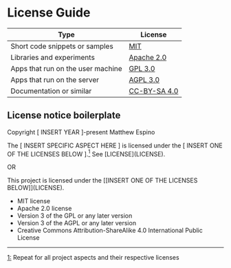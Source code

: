 # License Guide

| Type                              | License                          |
| --------------------------------- | -------------------------------- |
| Short code snippets or samples    | [MIT](mit.txt)                   |
| Libraries and experiments         | [Apache 2.0](apache-2.0.txt)     |
| Apps that run on the user machine | [GPL 3.0](gpl-3.0.txt)           |
| Apps that run on the server       | [AGPL 3.0](agpl-3.0.txt)         |
| Documentation or similar          | [CC-BY-SA 4.0](cc-by-sa-4.0.txt) |

## License notice boilerplate

Copyright [ INSERT YEAR ]-present Matthew Espino

The [ INSERT SPECIFIC ASPECT HERE ] is licensed under the [ INSERT ONE OF THE LICENSES BELOW ].<a id="iln-1" href="#ftr-1"><sup>1</sup></a> See [LICENSE]\(LICENSE).

OR

This project is licensed under the [[INSERT ONE OF THE LICENSES BELOW]]\(LICENSE).

- MIT license
- Apache 2.0 license
- Version 3 of the GPL or any later version
- Version 3 of the AGPL or any later version
- Creative Commons Attribution-ShareAlike 4.0 International Public License

---

<a id="ftr-1" href="#iln-1">1:</a> Repeat for all project aspects and their respective licenses
